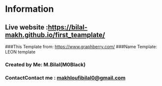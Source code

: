 # Information
## Live website :https://bilal-makh.github.io/first_teamplate/
###This Template from: https://www.graphberry.com/
###Name Template: LEON template
### Created by Me: M.Bilal(M0Black)
### ContactContact me : makhloufibilal0@gmail.com
